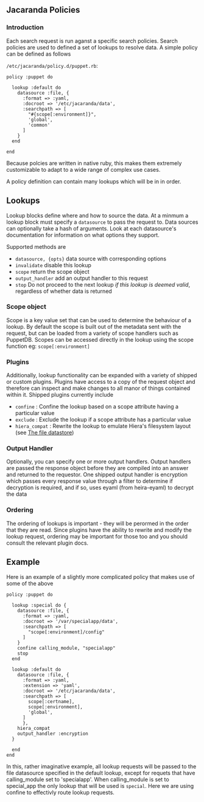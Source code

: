 ## Jacaranda Policies ##

### Introduction ###

Each search request is run aganst a specific search policies.  Search policies are used to defined a set of lookups to resolve data.  A simple policy can be defined as follows

`/etc/jacaranda/policy.d/puppet.rb`:

    policy :puppet do
    
      lookup :default do
        datasource :file, {
          :format => :yaml,
          :docroot => '/etc/jacaranda/data',
          :searchpath => [
            "#{scope[:environment]}",
            'global',
            'common'
          ]
        }
      end
    
    end

Because polcies are written in native ruby, this makes them extremely customizable to adapt to a wide range of complex use cases.

A policy definition can contain many lookups which will be in in order.

## Lookups ##

Lookup blocks define where and how to source the data.  At a minmum a lookup block must specify a `datasource` to pass the request to. Data sources can optionally take a hash of arguments.  Look at each datasource's documentation for information on what options they support.

Supported methods are

* `datasource, {opts}` data source with corresponding options
* `invalidate` disable this lookup
* `scope` return the scope object
* `output_handler` add an output handler to this request
* `stop` Do not proceed to the next lookup _if this lookup is deemed valid_, regardless of whether data is returned

### Scope object ###

Scope is a key value set that can be used to determine the behaviour of a lookup.  By default the scope is built out of the metadata sent with the request, but can be loaded from a variety of scope handlers such as PuppetDB.  Scopes can be accessed directly in the lookup using the scope function eg: `scope[:environment]`

### Plugins ###

Additionally, lookup functionality can be expanded with a variety of shipped or custom plugins.  Plugins have access to a copy of the request object and therefore can inspect and make changes to all manor of things contained within it.  Shipped plugins currently include

* `confine` : Confine the lookup based on a scope attribute having a particular value
* `exclude` : Exclude the lookup if a scope attribute has a particular value
* `hiera_compat` : Rewrite the lookup to emulate Hiera's filesystem layout (see [The file datastore](datasources/file.md))


### Output Handler ###

Optionally, you can specify one or more output handlers.  Output handlers are passed the response object before they are compiled into an answer and returned to the requestor.  One shipped output handler is encryption which passes every response value through a filter to determine if decryption is required, and if so, uses eyaml (from heira-eyaml) to decrypt the data

### Ordering ###

The ordering of lookups is important - they will be perormed in the order that they are read.  Since plugins have the ability to rewrite and modify the lookup request, ordering may be important for those too and you should consult the relevant plugin docs.

## Example ##

Here is an example of a slightly more complicated policy that makes use of some of the above

    policy :puppet do
    
      lookup :special do {
        datasource :file, {
          :format => :yaml,
          :docroot => '/var/specialapp/data',
          :searchpath => [
            "scope[:environment]/config"
          ]
        }
        confine calling_module, "specialapp"
        stop
      end

      lookup :default do
        datasource :file, {
          :format => :yaml,
          :extension => 'yaml',
          :docroot => '/etc/jacaranda/data',
          :searchpath => [
            scope[:certname],
            scope[:environment],
            'global',
          ]
          },
        hiera_compat
        output_handler :encryption
      }
    
      end
    end

In this, rather imaginative example, all lookup requests will be passed to the file datasource specified in the default lookup, except for requets that have calling_module set to 'specialapp'.  When calling_module is set to special_app the only lookup that will be used is `special`.   Here we are using  confine to effectivly route lookup requests.


     




 
